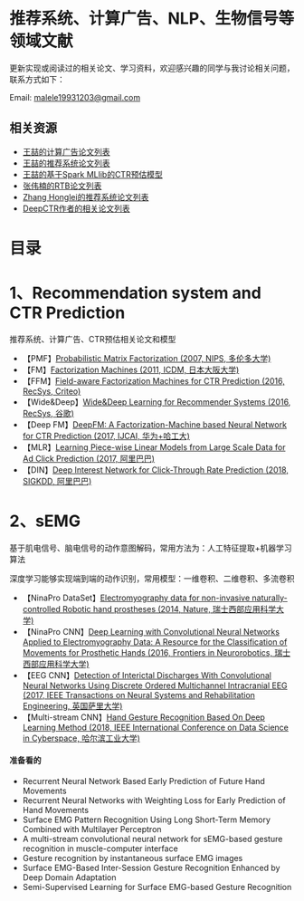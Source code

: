 # 推荐系统、计算广告、NLP、生物信号等领域文献

更新实现或阅读过的相关论文、学习资料，欢迎感兴趣的同学与我讨论相关问题，联系方式如下：

Email: malele19931203@gmail.com

## 相关资源

* [王喆的计算广告论文列表](https://github.com/wzhe06/Ad-papers)
* [王喆的推荐系统论文列表](https://github.com/wzhe06/Reco-papers)
* [王喆的基于Spark MLlib的CTR预估模型](https://github.com/wzhe06/CTRmodel)
* [张伟楠的RTB论文列表](https://github.com/wnzhang/rtb-papers)
* [Zhang Honglei的推荐系统论文列表](https://github.com/hongleizhang)
* [DeepCTR作者的相关论文列表](https://github.com/shenweichen/DeepCTR)

# 目录
# 1、Recommendation system and CTR Prediction 
推荐系统、计算广告、CTR预估相关论文和模型

* 【PMF】[Probabilistic Matrix Factorization (2007, NIPS, 多伦多大学)](http://citeseer.ist.psu.edu/viewdoc/download;jsessionid=29AA60CD8B8950A98E03F0D8D9590BF0?doi=10.1.1.127.6198&rep=rep1&type=pdf)
* 【FM】[Factorization Machines (2011, ICDM, 日本大阪大学)](http://citeseerx.ist.psu.edu/viewdoc/download?doi=10.1.1.393.8529&rep=rep1&type=pdf)
* 【FFM】[Field-aware Factorization Machines for CTR Prediction (2016, RecSys, Criteo)](https://www.csie.ntu.edu.tw/~cjlin/papers/ffm.pdf)
* 【Wide&Deep】[Wide&Deep Learning for Recommender Systems (2016, RecSys, 谷歌)](https://arxiv.org/pdf/1606.07792.pdf)
* 【Deep FM】[DeepFM: A Factorization-Machine based Neural Network for CTR Prediction (2017, IJCAI, 华为+哈工大)](https://www.ijcai.org/proceedings/2017/0239.pdf)
* 【MLR】[Learning Piece-wise Linear Models from Large Scale Data for Ad Click Prediction (2017, 阿里巴巴)](https://arxiv.org/pdf/1704.05194.pdf)
* 【DIN】[Deep Interest Network for Click-Through Rate Prediction (2018, SIGKDD, 阿里巴巴)](https://arxiv.org/pdf/1706.06978.pdf)

# 2、sEMG
基于肌电信号、脑电信号的动作意图解码，常用方法为：人工特征提取+机器学习算法

深度学习能够实现端到端的动作识别，常用模型：一维卷积、二维卷积、多流卷积

* 【NinaPro DataSet】[Electromyography data for non-invasive naturally-controlled Robotic hand prostheses (2014, Nature, 瑞士西部应用科学大学)](http://europepmc.org/backend/ptpmcrender.fcgi?accid=PMC4421935&blobtype=pdf)
* 【NinaPro CNN】[Deep Learning with Convolutional Neural Networks Applied to Electromyography Data: A Resource for the Classification of Movements for Prosthetic Hands (2016, Frontiers in Neurorobotics, 瑞士西部应用科学大学)](http://europepmc.org/backend/ptpmcrender.fcgi?accid=PMC5013051&blobtype=pdf)
* 【EEG CNN】[Detection of Interictal Discharges With Convolutional Neural Networks Using Discrete Ordered Multichannel Intracranial EEG (2017, IEEE Transactions on Neural Systems and Rehabilitation Engineering, 英国萨里大学)](http://epubs.surrey.ac.uk/842003/1/Detection%20of%20Interictal%20Discharges%20with%20Convolutional%20Neural%20Networks%20Using%20Discrete%20Ordered%20Multichannel%20Intracranial%20EEG.pdf)
* 【Multi-stream CNN】[Hand Gesture Recognition Based On Deep Learning Method (2018, IEEE International Conference on Data Science in Cyberspace, 哈尔滨工业大学)](https://www.researchgate.net/publication/326502142_Hand_Gesture_Recognition_Based_on_Deep_Learning_Method)

#### 准备看的
* Recurrent Neural Network Based Early Prediction of Future Hand Movements
* Recurrent Neural Networks with Weighting Loss for Early Prediction of Hand Movements
* Surface EMG Pattern Recognition Using Long Short-Term Memory Combined with Multilayer Perceptron
* A multi-stream convolutional neural network for sEMG-based gesture recognition in muscle-computer interface
* Gesture recognition by instantaneous surface EMG images
* Surface EMG-Based Inter-Session Gesture Recognition Enhanced by Deep Domain Adaptation
* Semi-Supervised Learning for Surface EMG-based Gesture Recognition
